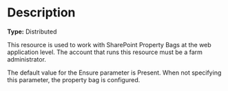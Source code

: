 # Description

**Type:** Distributed

This resource is used to work with SharePoint Property Bags
at the web application level. 
The account that runs this resource must be a farm administrator.

The default value for the Ensure parameter is Present. When not specifying this
parameter, the property bag is configured.
